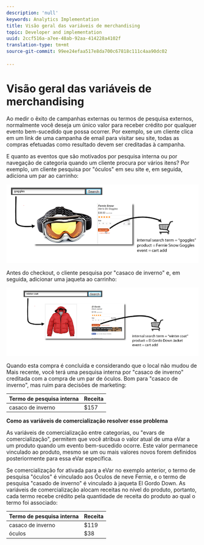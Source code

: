 ```yaml
---
description: 'null'
keywords: Analytics Implementation
title: Visão geral das variáveis de merchandising
topic: Developer and implementation
uuid: 2ccf516a-a7ee-48ab-92aa-414228a4102f
translation-type: tm+mt
source-git-commit: 99ee24efaa517e8da700c67818c111c4aa90dc02

---
```



# Visão geral das variáveis de merchandising

Ao medir o êxito de campanhas externas ou termos de pesquisa externos, normalmente você deseja um único valor para receber crédito por qualquer evento bem-sucedido que possa ocorrer. Por exemplo, se um cliente clica em um link de uma campanha de email para visitar seu site, todas as compras efetuadas como resultado devem ser creditadas à campanha.

E quanto as eventos que são motivados por pesquisa interna ou por navegação de categoria quando um cliente procura por vários itens? Por exemplo, um cliente pesquisa por &quot;óculos&quot; em seu site e, em seguida, adiciona um par ao carrinho:

![](assets/merch-example-goggles.png)

Antes do checkout, o cliente pesquisa por &quot;casaco de inverno&quot; e, em seguida, adicionar uma jaqueta ao carrinho:

![](assets/merch-example-coat.png)

Quando esta compra é concluída e considerando que o local não mudou de Mais recente, você terá uma pesquisa interna por &quot;casaco de inverno&quot; creditada com a compra de um par de óculos. Bom para &quot;casaco de inverno&quot;, mas ruim para decisões de marketing:

| Termo de pesquisa interna | Receita |
|---|---|
| casaco de inverno | $157 |

**Como as variáveis de comercialização resolver esse problema**

As variáveis de comercialização entre categorias, ou &quot;evars de comercialização&quot;, permitem que você atribua o valor atual de uma eVar a um produto quando um evento bem-sucedido ocorre. Este valor permanece vinculado ao produto, mesmo se um ou mais valores novos forem definidos posteriormente para essa eVar específica.

Se comercialização for ativada para a eVar no exemplo anterior, o termo de pesquisa &quot;óculos&quot; é vinculado aos Óculos de neve Fernie, e o termo de pesquisa &quot;casado de inverno&quot; é vinculado à jaqueta El Gordo Down. As variáveis de comercialização alocam receitas no nível do produto, portanto, cada termo recebe crédito pela quantidade de receita do produto ao qual o termo foi associado:

| Termo de pesquisa interna | Receita |
|---|---|
| casaco de inverno | $119 |
| óculos | $38 |

